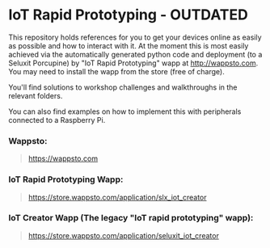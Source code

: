 # IoT Rapid Prototyping - OUTDATED

This repository holds references for you to get your devices online as easily as possible and how to interact with it.
At the moment this is most easily achieved via the automatically generated python code and deployment (to a Seluxit Porcupine) by "IoT Rapid Prototyping" wapp at http://wappsto.com. You may need to install the wapp from the store (free of charge).

You'll find solutions to workshop challenges and walkthroughs in the relevant folders.

You can also find examples on how to implement this with peripherals connected to a Raspberry Pi.

### Wappsto:

 > https://wappsto.com

### IoT Rapid Prototyping Wapp:

 > https://store.wappsto.com/application/slx_iot_creator

### IoT Creator Wapp (The legacy "IoT rapid prototyping" wapp):

 > https://store.wappsto.com/application/seluxit_iot_creator
